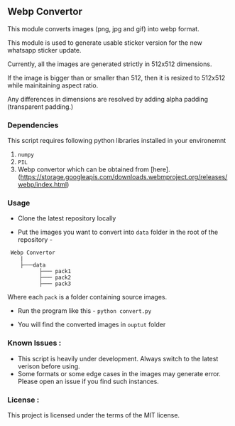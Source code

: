 ## Webp Convertor

This module converts images (png, jpg and gif) into webp format.

This module is used to generate usable sticker version for the new whatsapp sticker update.

Currently, all the images are generated strictly in 512x512 dimensions.

If the image is bigger than or smaller than 512, then it is resized to 512x512 while mainitaining aspect ratio.

Any differences in dimensions are resolved by adding alpha padding (transparent padding.)

### Dependencies

This script requires following python libraries installed in your environemnt

1. ```numpy```
2. ```PIL```
3. Webp convertor which can be obtained from [here].(https://storage.googleapis.com/downloads.webmproject.org/releases/webp/index.html)

### Usage

- Clone the latest repository locally

- Put the images you want to convert into `data` folder in the root of the repository -
	
``` 
 Webp Convertor
    |
    ├───data
          ├─── pack1
          ├─── pack2        
          ├─── pack3
```

Where each `pack` is a folder containing source images.

- Run the program like this - `python convert.py`

- You will find the converted images in `ouptut` folder

### Known Issues :

* This script is heavily under development. Always switch to the latest verison before using.
* Some formats or some edge cases in the images may generate error. Please open an issue if you find such instances.

### License :

This project is licensed under the terms of the MIT license.

